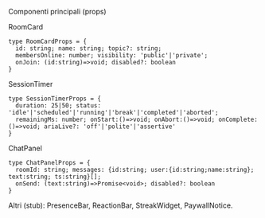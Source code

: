 Componenti principali (props)

RoomCard

```
type RoomCardProps = {
  id: string; name: string; topic?: string;
  membersOnline: number; visibility: 'public'|'private';
  onJoin: (id:string)=>void; disabled?: boolean
}
```

SessionTimer

```
type SessionTimerProps = {
  duration: 25|50; status: 'idle'|'scheduled'|'running'|'break'|'completed'|'aborted';
  remainingMs: number; onStart:()=>void; onAbort:()=>void; onComplete:()=>void; ariaLive?: 'off'|'polite'|'assertive'
}
```

ChatPanel

```
type ChatPanelProps = {
  roomId: string; messages: {id:string; user:{id:string;name:string}; text:string; ts:string}[];
  onSend: (text:string)=>Promise<void>; disabled?: boolean
}
```

Altri (stub): PresenceBar, ReactionBar, StreakWidget, PaywallNotice.
